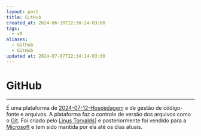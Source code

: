 ```yaml
---
layout: post
title: GitHub
created_at: 2024-06-30T22:30:24-03:00
tags:
  - v0
aliases:
  - Github
  - GitHub
updated at: 2024-07-07T22:34:14-03:00
---
```

# GitHub
---
É uma plataforma de [2024-07-12-Hospedagem](_insight/2024/07/2024-07-12-Hospedagem.md) e de gestão de código-fonte e arquivos. A plataforma faz o controle de versão dos arquivos como o [Git](_draft/2024/06/2024-06-30-Git.md). Foi criado pelo [Linus Torvalds](_insight/2024/07/2024-07-08-Linus_Torvalds.md)] e posteriormente foi vendido para a [Microsoft](_insight/2024/07/2024-07-07-Microsoft.md) e tem sido mantida por ela até os dias atuais.
